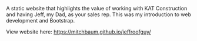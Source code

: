 A static website that highlights the value of working with KAT Construction and having Jeff, my Dad, as your sales rep. This was my introduction to web development and Bootstrap.

View website here: https://mitchbaum.github.io/jeffroofguy/
